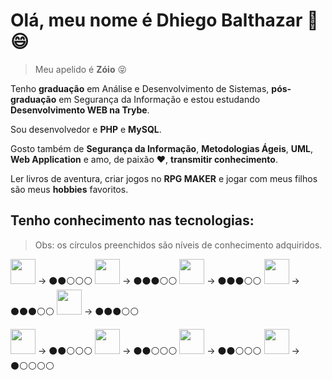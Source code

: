 # Olá, meu nome é Dhiego Balthazar :metal: :smile:
> Meu apelido é **Zóio** :stuck_out_tongue_closed_eyes:

Tenho **graduação** em Análise e Desenvolvimento de Sistemas, **pós-graduação** em Segurança da Informação e estou estudando **Desenvolvimento WEB na Trybe**.

Sou desenvolvedor e **PHP** e **MySQL**.

Gosto também de **Segurança da Informação**, **Metodologias Ágeis**, **UML**, **Web Application** e amo, de paixão :heart:, **transmitir conhecimento**.

Ler livros de aventura, criar jogos no **RPG MAKER** e jogar com meus filhos são meus **hobbies** favoritos.

## Tenho conhecimento nas tecnologias:
> Obs: os círculos preenchidos são níveis de conhecimento adquiridos.

<img src="https://cdn.jsdelivr.net/gh/devicons/devicon/icons/java/java-original-wordmark.svg" width="40" height="40"/> -> ⚫⚫⚪⚪⚪
<img src="https://cdn.jsdelivr.net/gh/devicons/devicon/icons/php/php-original.svg" width="40" height="40"/> -> ⚫⚫⚫⚪⚪
<img src="https://cdn.jsdelivr.net/gh/devicons/devicon/icons/mysql/mysql-original-wordmark.svg" width="40" height="40" /> -> ⚫⚫⚫⚪⚪
<img src="https://cdn.jsdelivr.net/gh/devicons/devicon/icons/html5/html5-original-wordmark.svg" width="40" height="40"/> -> ⚫⚫⚫⚪⚪
<img src="https://cdn.jsdelivr.net/gh/devicons/devicon/icons/codeigniter/codeigniter-plain-wordmark.svg" width="40" height="40"/> -> ⚫⚫⚫⚪⚪

<img src="https://cdn.jsdelivr.net/gh/devicons/devicon/icons/css3/css3-original-wordmark.svg" width="40" height="40"/> -> ⚫⚫⚪⚪⚪
<img src="https://cdn.jsdelivr.net/gh/devicons/devicon/icons/composer/composer-original.svg" width="40" height="40"/> -> ⚫⚫⚪⚪⚪
<img src="https://cdn.jsdelivr.net/gh/devicons/devicon/icons/git/git-original.svg" width="40" height="40"/> -> ⚫⚫⚪⚪⚪
<img src="https://cdn.jsdelivr.net/gh/devicons/devicon/icons/jquery/jquery-original-wordmark.svg" width="40" height="40" /> -> ⚫⚪⚪⚪⚪




